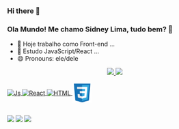 ### Hi there 👋

<!--
**sidneyneox/sidneyneox** is a ✨ _special_ ✨ repository because its `README.md` (this file) appears on your GitHub profile.

Here are some ideas to get you started:


-->
### Ola Mundo! Me chamo Sidney Lima, tudo bem? 👋
- 🔭 Hoje trabalho como Front-end ...
- 🌱 Estudo JavaScript/React ...
- 😄 Pronouns: ele/dele


<div align="center">
  <a href="https://github.com/sidneyneox">
  <img height="178em" src="https://github-readme-stats.vercel.app/api?username=sidneyneox&show_icons=true&theme=gotham&include_all_commits=true&count_private=true"/>
  <img height="178em" src="https://github-readme-stats.vercel.app/api/top-langs/?username=MaiconBruno&layout=compact&langs_count=7&theme=gotham"/>
</div>
<div style="display: inline_block;"><br>
  <img align="center" alt="Js" height="60" src="https://s10.gifyu.com/images/animation_500_kzrrdoy8.gif">
  <img align="center" alt="React" height="55" src="https://s10.gifyu.com/images/animation_500_kzrqyftm.gif">
  <img align="center" alt="HTML" height="70" src="https://s10.gifyu.com/images/animation_500_kzrr6i9z.gif">
  <img align="center" alt="CSS" height="45" src="https://raw.githubusercontent.com/devicons/devicon/master/icons/css3/css3-original.svg">

</div>
  
  ##
  
<div> 
  <a href = "mailto:sidneylimaux@gmail.com"><img src="https://img.shields.io/badge/-Gmail-%23333?style=for-the-badge&logo=gmail&logoColor=white" target="_blank"></a>
  <a href="https://www.linkedin.com/in/sidneylima/" target="_blank"><img src="https://img.shields.io/badge/-LinkedIn-%230077B5?style=for-the-badge&logo=linkedin&logoColor=white" target="_blank"></a> 
<a href="https://instagram.com/sidneylimaz" target="_blank"><img src="https://img.shields.io/badge/-Instagram-%23E4405F?style=for-the-badge&logo=instagram&logoColor=white" target="_blank"></a>
</div>
